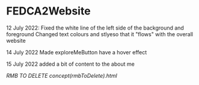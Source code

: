 # FEDCA2Website

12 July 2022:
Fixed the white line of the left side of the background and foreground
Changed text colours and stlyeso that it "flows" with the overall website

14 July 2022
Made exploreMeButton have a hover effect

15 July 2022
added a bit of content to the about me




*RMB TO DELETE concept(rmbToDelete).html*